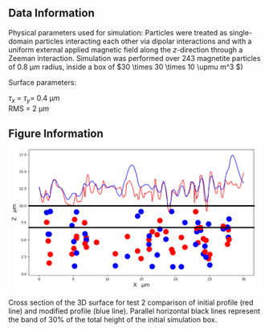 ## Data Information

Physical parameters used for simulation:
 Particles were treated as single-domain particles interacting each other via dipolar interactions and with a uniform external applied magnetic field along the $z$-direction through a Zeeman interaction. Simulation was performed over 243 magnetite particles of 0.8 $\upmu m$ radius, inside a box of $30 \times 30 \times 10 \upmu m^3 $)

Surface parameters: 

$\tau_{x}$ = $\tau_{y}$=  0.4 $\upmu m$   
RMS = 2 $\upmu m$ 
    

## Figure Information

<img src="./Figure_7.png"/>

Cross section of the 3D surface for test 2 comparison of initial profile (red line) and modified profile (blue line). Parallel horizontal black lines represent the band of 30\% of the total height of the initial simulation box.